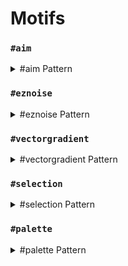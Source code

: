 # Motifs

### `#aim`

<details>

<summary>#aim Pattern</summary>

Prend le bloc que le joueur vise comme motif.

<img src="../.gitbook/assets/aimPattern.gif" alt="" data-size="original">

</details>

### `#eznoise`

<details>

<summary>#eznoise Pattern</summary>

**`#eznoisepattern[palette][noisePreset][<scale>][<seed>]`**\
**Alias: `#eznp`**

Utilise des valeurs prédéfinies de bruit pour renvoyer des blocs de palette.\
**Qui possède également les préréglages intégrés suivants :**

* **`#ridged[palette][<scale>][<seed>]`**
* **`#smoothcells[palette][<scale>][<seed>]`**&#x20;
* **`#voronoiedge[palette][<scale>][<seed>]`**

</details>

### `#vectorgradient`

<details>

<summary>#vectorgradient Pattern</summary>

**`#vectorgradientpattern[palette][vector][distance][<noisePreset>][<noiseScale>][<noiseSeed>]`**\
**Alias: `#vgradientp`**

Définit des blocs de palette le long d'un vecteur avec une longueur de distance donnée, le bloc étant choisi en fonction de la distance plus un facteur de fusion. Peut également utiliser des préréglages de bruit.

</details>

### `#selection`

<details>

<summary>#selection Pattern</summary>

**`#selection[selection][<offset>]`**

Sténographie: **`#sel[selection][<offset>]`**

SDéfinit des blocs en utilisant les blocs actuellement présents dans le monde à l'emplacement de la sélection enregistrée. Agit comme si la sélection était en mosaïque/empilée.

Variable facultative `<offset>` pour décaler le motif par un vecteur donné.

</details>



### `#palette`

<details>

<summary>#palette Pattern</summary>

**`#palette[palette]`**

Prend la palette donnée et renvoie une liste de blocs de palette. Peut être utilisé comme modèle de bloc aléatoire.

par exemple `//set #palette[##ice]` est le même que `//set [blue_ice,packed_ice,ice]`

</details>
